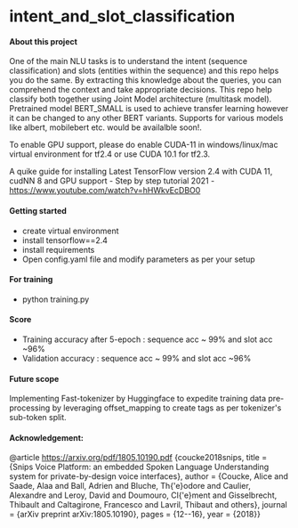 # intent_and_slot_classification
#### About this project
One of the main NLU tasks is to understand the intent (sequence classification) and slots (entities within the sequence) and this repo helps you do the same. By extracting this knowledge about the queries, you can comprehend the context and take appropriate decisions. This repo help classify both together using Joint Model architecture (multitask model). Pretrained model BERT_SMALL is used to achieve transfer learning however it can be changed to any other BERT variants. Supports for various models like albert, mobilebert etc. would be availalble soon!. 

To enable GPU support, please do enable CUDA-11 in windows/linux/mac virtual environment for tf2.4 or use CUDA 10.1 for tf2.3. 

A quike guide for installing Latest TensorFlow version 2.4 with CUDA 11, cudNN 8 and GPU support - Step by step tutorial 2021 - https://www.youtube.com/watch?v=hHWkvEcDBO0

#### Getting started
- create virtual environment
- install tensorflow==2.4
- install requirements 
- Open config.yaml file and modify parameters as per your setup

#### For training
- python training.py 

#### Score
- Training accuracy after 5-epoch : sequence acc ~ 99% and slot acc ~96%
- Validation accuracy : sequence acc ~ 99% and slot acc ~96%

#### Future scope
Implementing Fast-tokenizer by Huggingface to expedite training data pre-processing by leveraging offset_mapping to create tags as per tokenizer's sub-token split.  

#### Acknowledgement:
@article https://arxiv.org/pdf/1805.10190.pdf
{coucke2018snips, title = {Snips Voice Platform: an embedded Spoken Language Understanding system for private-by-design voice interfaces}, author = {Coucke, Alice and Saade, Alaa and Ball, Adrien and Bluche, Th{'e}odore and Caulier, Alexandre and Leroy, David and Doumouro, Cl{'e}ment and Gisselbrecht, Thibault and Caltagirone, Francesco and Lavril, Thibaut and others}, journal = {arXiv preprint arXiv:1805.10190}, pages = {12--16}, year = {2018}}

